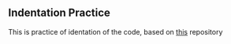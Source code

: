 <h2>Indentation Practice</h2>
This is practice of identation of the code, based on <a href="https://github.com/TheCodingDojo/webFun_html_indentation">this</a> repository